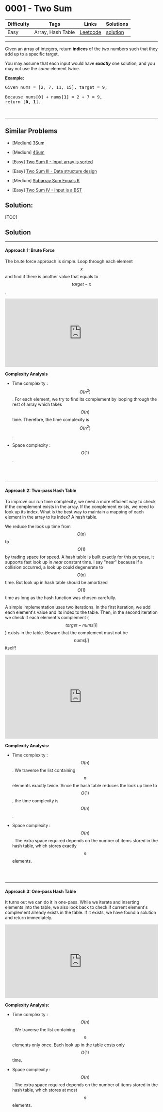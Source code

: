 # 0001 - Two Sum

Difficulty  | Tags | Links | Solutions
----------- | ---- | ----- | -----
Easy | Array, Hash Table | [Leetcode](https://leetcode.com/problems/two-sum) | [solution](https://leetcode.com/problems/two-sum/solution/)


-----------

<p>Given an array of integers, return <strong>indices</strong> of the two numbers such that they add up to a specific target.</p>

<p>You may assume that each input would have <strong><em>exactly</em></strong> one solution, and you may not use the <em>same</em> element twice.</p>

<p><strong>Example:</strong></p>

<pre>
Given nums = [2, 7, 11, 15], target = 9,

Because nums[<strong>0</strong>] + nums[<strong>1</strong>] = 2 + 7 = 9,
return [<strong>0</strong>, <strong>1</strong>].
</pre>

<p>&nbsp;</p>


-----------


## Similar Problems

- [Medium] [3Sum](3sum)

- [Medium] [4Sum](4sum)

- [Easy] [Two Sum II - Input array is sorted](two-sum-ii-input-array-is-sorted)

- [Easy] [Two Sum III - Data structure design](two-sum-iii-data-structure-design)

- [Medium] [Subarray Sum Equals K](subarray-sum-equals-k)

- [Easy] [Two Sum IV - Input is a BST](two-sum-iv-input-is-a-bst)




## Solution:

[TOC]

## Solution
---
#### Approach 1: Brute Force

The brute force approach is simple. Loop through each element $$x$$ and find if there is another value that equals to $$target - x$$.

<iframe src="https://leetcode.com/playground/CLZq9vzU/shared" frameBorder="0" width="100%" height="225" name="CLZq9vzU"></iframe>

**Complexity Analysis**

* Time complexity : $$O(n^2)$$.
For each element, we try to find its complement by looping through the rest of array which takes $$O(n)$$ time. Therefore, the time complexity is $$O(n^2)$$.

* Space complexity : $$O(1)$$.
<br />
<br />

---
#### Approach 2: Two-pass Hash Table

To improve our run time complexity, we need a more efficient way to check if the complement exists in the array. If the complement exists, we need to look up its index. What is the best way to maintain a mapping of each element in the array to its index? A hash table.

We reduce the look up time from $$O(n)$$ to $$O(1)$$ by trading space for speed. A hash table is built exactly for this purpose, it supports fast look up in *near* constant time. I say "near" because if a collision occurred, a look up could degenerate to $$O(n)$$ time. But look up in hash table should be amortized $$O(1)$$ time as long as the hash function was chosen carefully.

A simple implementation uses two iterations. In the first iteration, we add each element's value and its index to the table. Then, in the second iteration we check if each element's complement ($$target - nums[i]$$) exists in the table. Beware that the complement must not be $$nums[i]$$ itself!

<iframe src="https://leetcode.com/playground/QhqBrfm7/shared" frameBorder="0" width="100%" height="276" name="QhqBrfm7"></iframe>

**Complexity Analysis:**

* Time complexity : $$O(n)$$.
We traverse the list containing $$n$$ elements exactly twice. Since the hash table reduces the look up time to $$O(1)$$, the time complexity is $$O(n)$$.

* Space complexity : $$O(n)$$.
The extra space required depends on the number of items stored in the hash table, which stores exactly $$n$$ elements.
<br />
<br />

---
#### Approach 3: One-pass Hash Table

It turns out we can do it in one-pass. While we iterate and inserting elements into the table, we also look back to check if current element's complement already exists in the table. If it exists, we have found a solution and return immediately.

<iframe src="https://leetcode.com/playground/fbBQEjxv/shared" frameBorder="0" width="100%" height="242" name="fbBQEjxv"></iframe>

**Complexity Analysis:**

* Time complexity : $$O(n)$$.
We traverse the list containing $$n$$ elements only once. Each look up in the table costs only $$O(1)$$ time.

* Space complexity : $$O(n)$$.
The extra space required depends on the number of items stored in the hash table, which stores at most $$n$$ elements.
